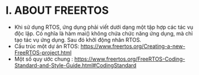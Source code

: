# I. ABOUT FREERTOS

  - Khi sử dụng RTOS, ứng dụng phải viết dưới dạng một tập hợp các tác vụ độc lập. Có nghĩa là hàm mai() không chứa chức năng ứng dụng, mà chỉ tạo tác vụ ứng dụng. Sau đó
khởi động nhân RTOS.
  - Cấu trúc một dự án RTOS: https://www.freertos.org/Creating-a-new-FreeRTOS-project.html
  - Một số quy ước chung : https://www.freertos.org/FreeRTOS-Coding-Standard-and-Style-Guide.html#CodingStandard
